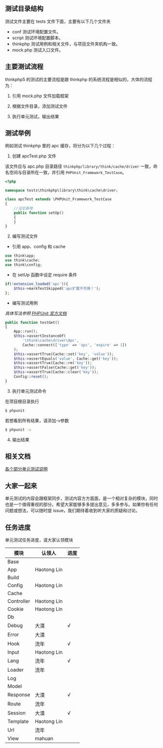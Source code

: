## 测试目录结构

测试文件主要在 tests 文件下面，主要有以下几个文件夹

- conf 测试环境配置文件。
- script 测试环境配置脚本。
- thinkphp 测试用例和相关文件，与项目文件夹机构一致。
- mock.php 测试入口文件。

## 主要测试流程

thinkphp5 的测试的主要流程是跟 thinkphp 的系统流程是相似的，大体的流程为：

1. 引用 mock.php 文件加载框架

2. 根据文件目录，添加测试文件

3. 执行单元测试，输出结果

## 测试举例

例如测试 thinkphp 里的 apc 缓存，将分为以下几个过程：

1. 创建 apcTest.php 文件

该文件应与 apc.php 目录路径 `thinkphp/library/think/cache/driver` 一致，命名空间与目录所在一致，并引用 `PHPUnit_Framework_TestCase`。

  ```php
  <?php

  namespace tests\thinkphp\library\think\cache\driver;

  class apcTest extends \PHPUnit_Framework_TestCase
  {
      //设定基境
      public function setUp()
      {
      }
  }
  ```

2. 编写测试文件

  - 引用 app、config 和 cache

  ```php
  use think\app;
  use think\cache;
  use think\config;
  ```
  - 在 setUp 函数中设定 require 条件

  ```php
  if(!extension_loaded('apc')){
      $this->markTestSkipped('apc扩展不可用！');
  };
  ```

  - 编写测试用例

  *具体写法参照 [PHPUnit 官方文档](https://phpunit.de/manual/4.8/zh_cn/index.html)*

  ```php
  public function testGet()
  {
      App::run();
      $this->assertInstanceOf(
          '\think\cache\driver\Apc',
          Cache::connect(['type' => 'apc', 'expire' => 1])
      );
      $this->assertTrue(Cache::set('key', 'value'));
      $this->assertEquals('value', Cache::get('key'));
      $this->assertTrue(Cache::rm('key'));
      $this->assertFalse(Cache::get('key'));
      $this->assertTrue(Cache::clear('key'));
      Config::reset();
  }
  ```

3. 执行单元测试命令

  在项目根目录执行

  ```bash
  $ phpunit
  ```

  若想看到所有结果，请添加-v参数

  ```bash
  $ phpunit -v
  ```

4. 输出结果

## 相关文档

[各个部分单元测试说明](http://www.kancloud.cn/brother_simon/tp5_test/96971 "各部分单元测试说明")

## 大家一起来

单元测试的内容会跟框架同步，测试内容方方面面，是一个相对复杂的模块，同时也是一个值得重视的部分。希望大家能够多多提出意见，多多参与。如果你有任何问题或想法，可以随时提 issue，我们期待着收到听大家的质疑和讨论。

## 任务进度

单元测试任务进度，请大家认领模块

|模块|认领人|进度|
|---|---|---|
|Base|||
|App|Haotong Lin||
|Build|||
|Config|Haotong Lin||
|Cache|||
|Controller|Haotong Lin||
|Cookie|Haotong Lin||
|Db|||
|Debug|大漠|√|
|Error|大漠||
|Hook|流年|√|
|Input|Haotong Lin||
|Lang|流年|√|
|Loader|流年||
|Log|||
|Model|||
|Response|大漠|√|
|Route|流年||
|Session|大漠|√|
|Template|Haotong Lin||
|Url|流年||
|View|mahuan||
